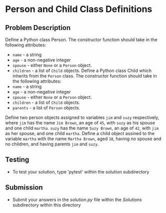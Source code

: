 # Person and Child Class Definitions

## Problem Description
Define a Python class Person. The constructor function should take in the following attributes:
* `name` - a string
* `age` - a non-negative integer
* `spouse` - either `None` or a `Person` object.
* `children` - a list of `Child` objects.
Define a Python class Child which inherits from the `Person` class. The constructor function should take in the following attributes:
* `name` - a string
* `age` - a non-negative integer
* `spouse` - either `None` or a `Person` object.
* `children` - a list of `Child` objects.
* `parents` - a list of `Person` objects.

Define two person objects assigned to variables `jim` and `suzy` respectively, where `jim` has the name `Jim Brown`, an age of `45`, with `suzy` as his spouse and one child `martha`. `suzy` has the name `Suzy Brown`, an age of `42`, with `jim` as her spouse, and one child `martha`.
Define a child object assined to the variable `martha` with the name `Martha Brown`, aged `18`, having no spouse and no children, and having parents `jim` and `suzy`.


## Testing
* To test your solution, type 'pytest' within the solution subdirectory

## Submission
* Submit your answers in the *solution.py* file within the *Solutions* subdirectory within this directory